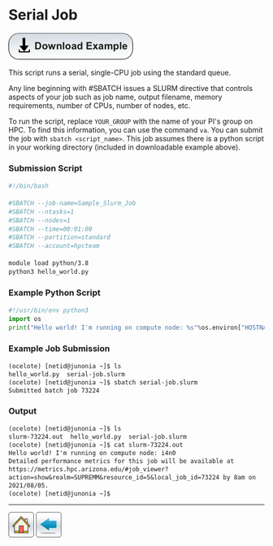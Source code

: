 # Serial Job

[![](/Images/Download-Button.png)](Serial-Job-Example.tar.gz)


This script runs a serial, single-CPU job using the standard queue.

Any line beginning with #SBATCH issues a SLURM directive that controls aspects of your job such as job name, output filename, memory requirements, number of CPUs, number of nodes, etc.

To run the script, replace ```YOUR_GROUP``` with the name of your PI's group on HPC. To find this information, you can use the command ```va```. You can submit the job with ```sbatch <script_name>```. This job assumes there is a python script in your working directory (included in downloadable example above).


### Submission Script
```bash
#!/bin/bash

#SBATCH --job-name=Sample_Slurm_Job
#SBATCH --ntasks=1
#SBATCH --nodes=1             
#SBATCH --time=00:01:00   
#SBATCH --partition=standard
#SBATCH --account=hpcteam

module load python/3.8
python3 hello_world.py
```

### Example Python Script
```python
#!/usr/bin/env python3
import os
print("Hello world! I'm running on compute node: %s"%os.environ["HOSTNAME"])
```

### Example Job Submission
```console
(ocelote) [netid@junonia ~]$ ls
hello_world.py  serial-job.slurm
(ocelote) [netid@junonia ~]$ sbatch serial-job.slurm 
Submitted batch job 73224
```

### Output
```console
(ocelote) [netid@junonia ~]$ ls
slurm-73224.out  hello_world.py  serial-job.slurm
(ocelote) [netid@junonia ~]$ cat slurm-73224.out 
Hello world! I'm running on compute node: i4n0
Detailed performance metrics for this job will be available at https://metrics.hpc.arizona.edu/#job_viewer?action=show&realm=SUPREMM&resource_id=5&local_job_id=73224 by 8am on 2021/08/05.
(ocelote) [netid@junonia ~]$ 
```

*****
[![](/Images/home.png)](https://ua-researchcomputing-hpc.github.io/) 
[![](/Images/back.png)](../)
